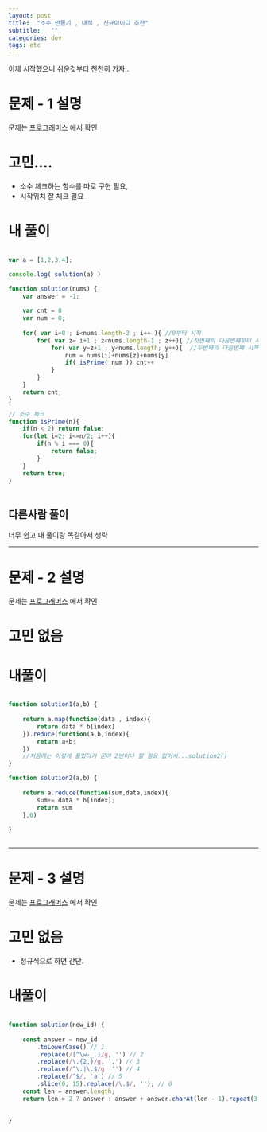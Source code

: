 ```yaml
---
layout: post
title:  "소수 만들기 , 내적 , 신규아이디 추천"
subtitle:   ""
categories: dev
tags: etc
--- 
```


이제 시작했으니 쉬운것부터 천천히 가자..

# 문제 - 1 설명 

문제는 [프로그래머스](https://programmers.co.kr/learn/courses/30/lessons/12977) 에서 확인


# 고민....

- 소수 체크하는 함수를 따로 구현 필요,
- 시작위치 잘 체크 필요



# 내 풀이


```javascript

var a = [1,2,3,4];

console.log( solution(a) )

function solution(nums) {
    var answer = -1;
    
    var cnt = 0
    var num = 0;
    
    for( var i=0 ; i<nums.length-2 ; i++ ){ //0부터 시작
        for( var z= i+1 ; z<nums.length-1 ; z++){ //첫번째의 다음번쨰부터 시작이니 +1
            for( var y=z+1 ; y<nums.length; y++){  //두번째의 다음번쨰 시작이니 두번쨰+1
                num = nums[i]+nums[z]+nums[y]
                if( isPrime( num )) cnt++
            }
        }
    }
    return cnt;
}

// 소수 체크
function isPrime(n){
    if(n < 2) return false;
    for(let i=2; i<=n/2; i++){
        if(n % i === 0){
            return false;
        }        
    }
    return true;
}



```



## 다른사람 풀이

너무 쉽고 내 풀이랑 똑같아서 생략





---------------------------------------


# 문제 - 2 설명 

문제는 [프로그래머스](https://programmers.co.kr/learn/courses/30/lessons/70128) 에서 확인

# 고민 없음

# 내풀이
```javascript

function solution1(a,b) {
    
    return a.map(function(data , index){
        return data * b[index]
    }).reduce(function(a,b,index){
        return a+b;
    })
    //처음에는 이렇게 풀었다가 굳이 2번이나 할 필요 없어서...solution2()
}

function solution2(a,b) {
        
    return a.reduce(function(sum,data,index){
        sum+= data * b[index];
        return sum
    },0)
    
}



```


---------------------------------------


# 문제 - 3 설명 

문제는 [프로그래머스](https://programmers.co.kr/learn/courses/30/lessons/72410?language=javascript) 에서 확인

# 고민 없음
- 정규식으로 하면 간단.

# 내풀이
```javascript

function solution(new_id) {
    
    const answer = new_id
        .toLowerCase() // 1
        .replace(/[^\w-_.]/g, '') // 2
        .replace(/\.{2,}/g, '.') // 3
        .replace(/^\.|\.$/g, '') // 4
        .replace(/^$/, 'a') // 5
        .slice(0, 15).replace(/\.$/, ''); // 6
    const len = answer.length;
    return len > 2 ? answer : answer + answer.charAt(len - 1).repeat(3 - len); // 7
    
    
}
```
